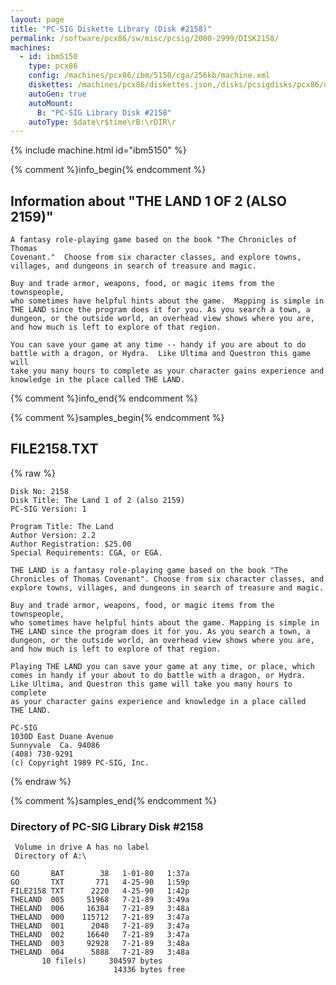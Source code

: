 ```yaml
---
layout: page
title: "PC-SIG Diskette Library (Disk #2158)"
permalink: /software/pcx86/sw/misc/pcsig/2000-2999/DISK2158/
machines:
  - id: ibm5150
    type: pcx86
    config: /machines/pcx86/ibm/5150/cga/256kb/machine.xml
    diskettes: /machines/pcx86/diskettes.json,/disks/pcsigdisks/pcx86/diskettes.json
    autoGen: true
    autoMount:
      B: "PC-SIG Library Disk #2158"
    autoType: $date\r$time\rB:\rDIR\r
---
```


{% include machine.html id="ibm5150" %}

{% comment %}info_begin{% endcomment %}

## Information about "THE LAND 1 OF 2 (ALSO 2159)"

    A fantasy role-playing game based on the book "The Chronicles of Thomas
    Covenant."  Choose from six character classes, and explore towns,
    villages, and dungeons in search of treasure and magic.
    
    Buy and trade armor, weapons, food, or magic items from the townspeople,
    who sometimes have helpful hints about the game.  Mapping is simple in
    THE LAND since the program does it for you. As you search a town, a
    dungeon, or the outside world, an overhead view shows where you are,
    and how much is left to explore of that region.
    
    You can save your game at any time -- handy if you are about to do
    battle with a dragon, or Hydra.  Like Ultima and Questron this game will
    take you many hours to complete as your character gains experience and
    knowledge in the place called THE LAND.
{% comment %}info_end{% endcomment %}

{% comment %}samples_begin{% endcomment %}

## FILE2158.TXT

{% raw %}
```
Disk No: 2158                                                           
Disk Title: The Land 1 of 2 (also 2159)                                 
PC-SIG Version: 1                                                       
                                                                        
Program Title: The Land                                                 
Author Version: 2.2                                                     
Author Registration: $25.00                                             
Special Requirements: CGA, or EGA.                                      
                                                                        
THE LAND is a fantasy role-playing game based on the book "The          
Chronicles of Thomas Covenant". Choose from six character classes, and  
explore towns, villages, and dungeons in search of treasure and magic.  
                                                                        
Buy and trade armor, weapons, food, or magic items from the townspeople,
who sometimes have helpful hints about the game. Mapping is simple in  
THE LAND since the program does it for you. As you search a town, a     
dungeon, or the outside world, an overhead view shows where you are,    
and how much is left to explore of that region.                         
                                                                        
Playing THE LAND you can save your game at any time, or place, which    
comes in handy if your about to do battle with a dragon, or Hydra.      
Like Ultima, and Questron this game will take you many hours to complete
as your character gains experience and knowledge in a place called      
THE LAND.                                                               
                                                                        
PC-SIG                                                                  
1030D East Duane Avenue                                                 
Sunnyvale  Ca. 94086                                                    
(408) 730-9291                                                          
(c) Copyright 1989 PC-SIG, Inc.                                         
```
{% endraw %}

{% comment %}samples_end{% endcomment %}

### Directory of PC-SIG Library Disk #2158

     Volume in drive A has no label
     Directory of A:\

    GO       BAT        38   1-01-80   1:37a
    GO       TXT       771   4-25-90   1:59p
    FILE2158 TXT      2220   4-25-90   1:42p
    THELAND  005     51968   7-21-89   3:49a
    THELAND  006     16384   7-21-89   3:48a
    THELAND  000    115712   7-21-89   3:47a
    THELAND  001      2048   7-21-89   3:47a
    THELAND  002     16640   7-21-89   3:47a
    THELAND  003     92928   7-21-89   3:48a
    THELAND  004      5888   7-21-89   3:48a
           10 file(s)     304597 bytes
                           14336 bytes free
